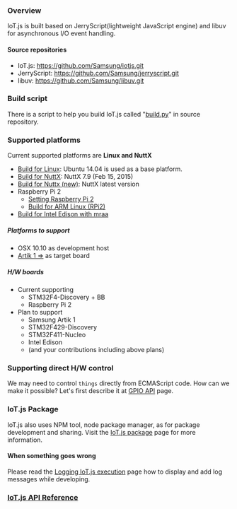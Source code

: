 ### Overview
IoT.js is built based on JerryScript(lightweight JavaScript engine) and libuv for asynchronous I/O event handling.

#### Source repositories
* IoT.js: https://github.com/Samsung/iotjs.git
* JerryScript: https://github.com/Samsung/jerryscript.git
* libuv: https://github.com/Samsung/libuv.git

### Build script
There is a script to help you build IoT.js called "[build.py](../tools/build.py)" in source repository.

### Supported platforms
Current supported platforms are **Linux and NuttX**

* [Build for Linux](Build-for-Linux.md): Ubuntu 14.04 is used as a base platform.
* [Build for NuttX](Build-for-NuttX.md): NuttX 7.9 (Feb 15, 2015)
* [Build for Nuttx (new)](Build-for-NuttX-(new).md): NuttX latest version
* Raspberry Pi 2
    * [Setting Raspberry Pi 2](Setting-Raspberry-Pi-2.md)
    * [Build for ARM Linux (RPi2)](Build-for-ARM-Linux-(RPi2).md)
* [Build for Intel Edison with mraa](Build-for-Edison-with-mraa.md)

##### Platforms to support
* OSX 10.10 as development host
* [Artik 1 =>](https://www.artik.io/hardware/artik-1) as target board

##### H/W boards
* Current supporting
    * STM32F4-Discovery + BB
    * Raspberry Pi 2
* Plan to support
    * Samsung Artik 1
    * STM32F429-Discovery
    * STM32F411-Nucleo
    * Intel Edison
    * (and your contributions including above plans)


### Supporting direct H/W control
We may need to control `things` directly from ECMAScript code. How can we make it possible? Let's first describe it at [GPIO API](IoT.js-API-GPIO.md) page.

### IoT.js Package
IoT.js also uses NPM tool, node package manager, as for package development and sharing. Visit the [IoT.js package](IoT.js-package.md) page for more information.

#### When something goes wrong
Please read the [Logging IoT.js execution](Logging-IoT.js-execution.md) page how to display and add log messages while developing.


### [IoT.js API Reference](IoT.js-API-Reference.md)
